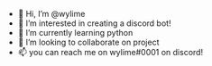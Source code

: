 - 👋 Hi, I’m @wylime
- 👀 I’m interested in creating a discord bot!
- 🌱 I’m currently learning python
- 💞️ I’m looking to collaborate on project
- 📫 you can reach me on wylime#0001 on discord!

<!---
wylime/wylime is a ✨ special ✨ repository because its `README.md` (this file) appears on your GitHub profile.
You can click the Preview link to take a look at your changes.
--->
